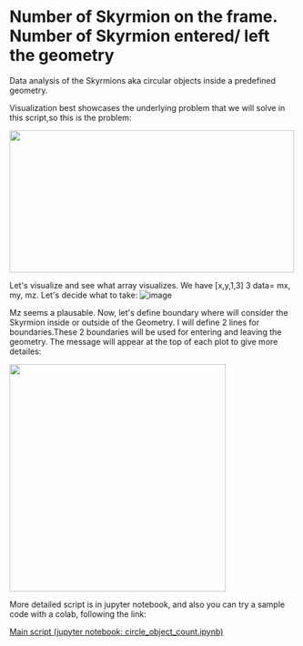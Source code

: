 # Number of Skyrmion on the frame. Number of Skyrmion entered/ left the geometry
Data analysis of the Skyrmions aka circular objects inside a predefined geometry.

Visualization best showcases the underlying problem that we will solve in this script,so this is the problem:

<img src="https://user-images.githubusercontent.com/21960382/126055787-7572ea29-d3fa-4095-aaa4-6491b4b1bed0.gif" width="500" height="250"/>

Let's visualize and see what array visualizes. We have [x,y,1,3] 3 data= mx, my, mz. Let's decide what to take:
![image](https://user-images.githubusercontent.com/21960382/126055809-762635d4-19d2-470b-81af-eac821f15396.png)

Mz seems a plausable. Now, let's define boundary where will consider the Skyrmion inside or outside of the Geometry. I will define 2 lines for boundaries.These 2 boundaries will be used for entering and leaving the geometry. The message will appear at the top of each plot to give more detailes:

<img src="https://user-images.githubusercontent.com/21960382/126056090-bf2a3e9b-046b-4681-8c6b-7556902051ef.png" width="380" height="400"/>

More detailed script is in jupyter notebook, and also you can try a sample code with a colab, following the link:

[Main script (jupyter notebook: circle_object_count.ipynb)](https://github.com/zkhodzhaev/skyrmion/blob/886340b5997b9f5eb57213c183bc3de0808fe536/circle_object_count.ipynb)
